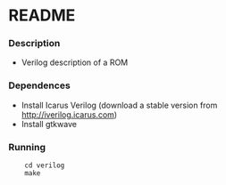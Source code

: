 # README #

### Description ###

* Verilog description of a ROM

### Dependences ###

* Install Icarus Verilog (download a stable version from http://iverilog.icarus.com)
* Install gtkwave

### Running ###
```
    cd verilog
    make
```
